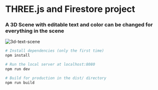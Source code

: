 
# THREE.js and Firestore project
 
 ### A 3D Scene with editable text and color can be changed for everything in the scene

![3d-text-scene](https://github.com/kemdev/3d-text-scene/assets/23372891/5da9ed59-7b9f-4cda-9aeb-c69b7aa662b0)

``` bash
# Install dependencies (only the first time)
npm install

# Run the local server at localhost:8080
npm run dev

# Build for production in the dist/ directory
npm run build
```
